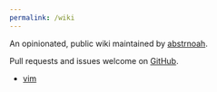 ```yaml
---
permalink: /wiki
---
```


An opinionated, public wiki maintained by [abstrnoah][2].

Pull requests and issues welcome on [GitHub][1].

* [vim](vim)

[1]: https://github.com/abstrnoah/abstrnoah.github.io
[2]: ../abstrnoah
